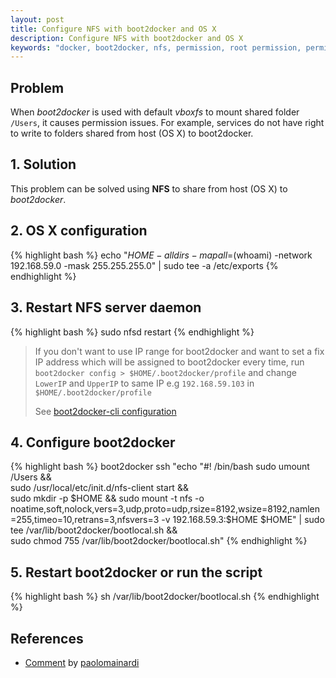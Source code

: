 ```yaml
---
layout: post
title: Configure NFS with boot2docker and OS X
description: Configure NFS with boot2docker and OS X
keywords: "docker, boot2docker, nfs, permission, root permission, permission issue, write permission, configure, osx, os x, mac"
---
```


## Problem

When *boot2docker* is used with default *vboxfs* to mount shared folder `/Users`, it causes permission issues. For example, services do not have right to write to folders shared from host (OS X) to boot2docker.


## 1. Solution

This problem can be solved using **NFS** to share from host (OS X) to *boot2docker*.


## 2. OS X configuration

{% highlight bash %}
echo "$HOME -alldirs -mapall=$(whoami) -network 192.168.59.0 -mask 255.255.255.0" | sudo tee -a /etc/exports
{% endhighlight %}


## 3. Restart NFS server daemon

{% highlight bash %}
sudo nfsd restart
{% endhighlight %}

> If you don't want to use IP range for boot2docker and want to set a fix IP address which will be assigned to boot2docker every time, run `boot2docker config > $HOME/.boot2docker/profile` and change `LowerIP` and `UpperIP` to same IP e.g `192.168.59.103` in `$HOME/.boot2docker/profile`
> 
> See [boot2docker-cli configuration](https://github.com/boot2docker/boot2docker-cli#configuration)


## 4. Configure boot2docker

{% highlight bash %}
boot2docker ssh "echo \"#! /bin/bash
sudo umount /Users && \
sudo /usr/local/etc/init.d/nfs-client start && \
sudo mkdir -p $HOME && sudo mount -t nfs -o noatime,soft,nolock,vers=3,udp,proto=udp,rsize=8192,wsize=8192,namlen=255,timeo=10,retrans=3,nfsvers=3 -v 192.168.59.3:$HOME $HOME\" | sudo tee /var/lib/boot2docker/bootlocal.sh && \
sudo chmod 755 /var/lib/boot2docker/bootlocal.sh"
{% endhighlight %}


## 5. Restart boot2docker or run the script

{% highlight bash %}
sh /var/lib/boot2docker/bootlocal.sh
{% endhighlight %}


## References

* [Comment](https://github.com/boot2docker/boot2docker/issues/581#issuecomment-74535277) by [paolomainardi](https://github.com/paolomainardi)
